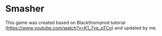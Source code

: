 # Smasher
This game was created based on Blackthornprod tutorial (https://www.youtube.com/watch?v=K1_7ye_pTCo) and updated by me.
